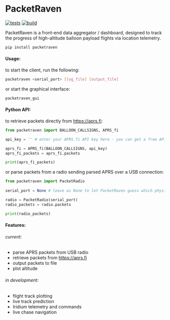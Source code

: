 # PacketRaven 

[![tests](https://github.com/UMDBPP/PacketRaven/workflows/tests/badge.svg)](https://github.com/UMDBPP/PacketRaven/actions?query=workflow%3Atests)
[![build](https://github.com/UMDBPP/PacketRaven/workflows/build/badge.svg)](https://github.com/UMDBPP/PacketRaven/actions?query=workflow%3Abuild)

PacketRaven is a front-end data aggregator / dashboard, designed to track the progress of high-altitude balloon payload flights via location telemetry.

```bash
pip install packetraven
```

#### Usage:
to start the client, run the following:
```bash
packetraven <serial_port> [log_file] [output_file]
```
or start the graphical interface:
```bash
packetraven_gui
```

#### Python API:
to retrieve packets directly from https://aprs.fi:
```python
from packetraven import BALLOON_CALLSIGNS, APRS_fi

api_key = '' # enter your APRS.fi API key here - you can get a free API key from https://aprs.fi/page/api

aprs_fi = APRS_fi(BALLOON_CALLSIGNS, api_key)
aprs_fi_packets = aprs_fi.packets

print(aprs_fi_packets)
```
or parse packets from a radio sending parsed APRS over a USB connection:
```python
from packetraven import PacketRadio
 
serial_port = None # leave as None to let PacketRaven guess which physical report the radio is connected to  

radio = PacketRadio(serial_port)
radio_packets = radio.packets

print(radio_packets)
```

#### Features:
###### current:
- parse APRS packets from USB radio
- retrieve packets from https://aprs.fi
- output packets to file
- plot altitude

###### in development:
- flight track plotting
- live track prediction
- Iridium telemetry and commands
- live chase navigation
